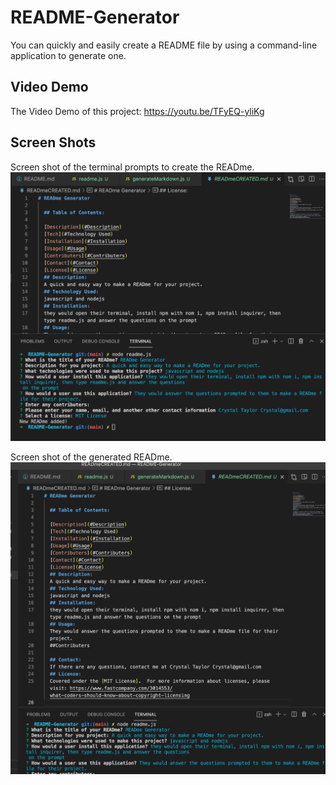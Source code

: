 # README-Generator
You can quickly and easily create a README file by using a command-line application to generate one.

## Video Demo
The Video Demo of this project: 
https://youtu.be/TFyEQ-yliKg

## Screen Shots
Screen shot of the terminal prompts to create the READme.
<img src="https://github.com/kittytaylor55/README-Generator/blob/main/HW%20requirements/img/terminalprompt.png?raw=true" alt="screen shot of the terminal prompts to create the READme."/>

Screen shot of the generated READme.
<img src="https://github.com/kittytaylor55/README-Generator/blob/main/HW%20requirements/img/generatedreadme.png?raw=true" alt="screen shot of the generated READme"/>


